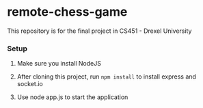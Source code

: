 # remote-chess-game
This repository is for the final project in CS451 - Drexel University

### Setup

1) Make sure you install NodeJS

2) After cloning this project, run `npm install` to install express and socket.io 

3) Use node app.js to start the application

